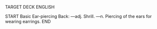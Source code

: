 TARGET DECK
ENGLISH

START
Basic
Ear-piercing
Back: —adj. Shrill. —n. Piercing of the ears for wearing earrings.
END
